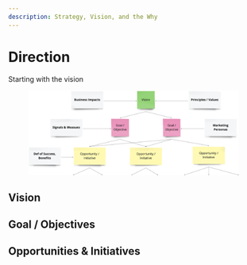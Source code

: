 ```yaml
---
description: Strategy, Vision, and the Why
---
```


# Direction

Starting with the vision&#x20;

<figure><img src="../.gitbook/assets/image (62).png" alt=""><figcaption></figcaption></figure>

## Vision





## Goal / Objectives





## Opportunities & Initiatives





